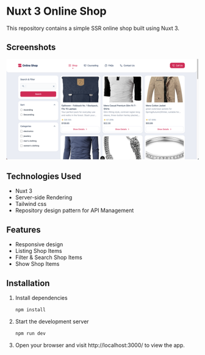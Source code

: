 # Nuxt 3 Online Shop

This repository contains a simple SSR online shop built using Nuxt 3.

## Screenshots

![online shop Screenshot](screenshot.png)

## Technologies Used

- Nuxt 3
- Server-side Rendering
- Tailwind css
- Repository design pattern for API Management

  
## Features

- Responsive design
- Listing Shop Items
- Filter & Search Shop Items
- Show Shop Items

## Installation

1. Install dependencies

    ```bash
    npm install


2. Start the development server
   
    ```bash
    npm run dev

3. Open your browser and visit http://localhost:3000/ to view the app.

